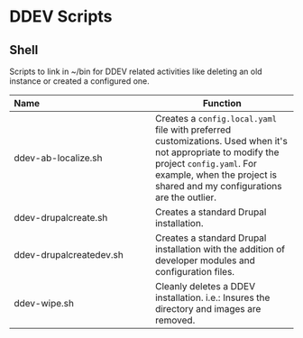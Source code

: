 # DDEV Scripts

## Shell

Scripts to link in ~/bin for DDEV related activities like deleting an old instance or created a configured one.

| Name&nbsp;&nbsp;&nbsp;&nbsp;&nbsp;&nbsp;&nbsp;&nbsp;&nbsp;&nbsp;&nbsp;&nbsp;&nbsp;&nbsp;&nbsp;&nbsp;&nbsp;&nbsp;&nbsp;&nbsp;&nbsp;&nbsp;&nbsp;&nbsp;&nbsp;&nbsp;&nbsp;&nbsp;&nbsp;&nbsp;&nbsp;&nbsp;&nbsp;&nbsp;&nbsp;&nbsp;&nbsp;&nbsp;&nbsp;&nbsp;&nbsp;&nbsp;&nbsp;&nbsp;| Function |
|:--------------------|-------|
| ddev-ab-localize.sh | Creates a `config.local.yaml` file with preferred customizations. Used when it's not appropriate to modify the project `config.yaml`. For example, when the project is shared and my configurations are the outlier. |
| ddev-drupalcreate.sh | Creates a standard Drupal installation. |
| ddev-drupalcreatedev.sh | Creates a standard Drupal installation with the addition of developer modules and configuration files. |
| ddev-wipe.sh | Cleanly deletes a DDEV installation. i.e.: Insures the directory and images are removed. |

